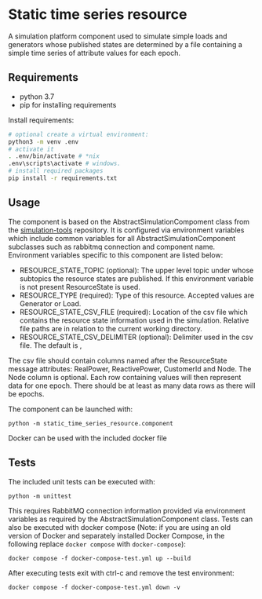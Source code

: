 # Static time series resource

A simulation platform component used to simulate simple loads and generators whose published states are determined by a file containing a simple time series of attribute values for each epoch.

## Requirements

- python 3.7
- pip for installing requirements

Install requirements:

```bash
# optional create a virtual environment:
python3 -m venv .env
# activate it
. .env/bin/activate # *nix
.env\scripts\activate # windows.
# install required packages
pip install -r requirements.txt
```

## Usage

The component is based on the AbstractSimulationCompoment class from the [simulation-tools](https://github.com/simcesplatform/simulation-tools)
 repository. It is configured via environment variables which include common variables for all AbstractSimulationComponent subclasses such as rabbitmq connection and component name. Environment variables specific to this component are listed below:

- RESOURCE_STATE_TOPIC (optional): The upper level topic under whose subtopics the resource states are published. If this environment variable is not present ResourceState is used.
- RESOURCE_TYPE (required): Type of this resource. Accepted values are Generator or Load.
- RESOURCE_STATE_CSV_FILE (required): Location of the csv file which contains the resource state information used in the simulation. Relative file paths are in relation to the current working directory.
- RESOURCE_STATE_CSV_DELIMITER (optional): Delimiter used in the csv file. The default is ,

The csv file should contain columns named after the ResourceState message attributes: RealPower, ReactivePower, CustomerId and Node. The Node column is optional. Each row containing values will then represent data for one epoch. There should be at least as many data rows as there will be epochs.

The component can be launched with:

    python -m static_time_series_resource.component

Docker can be used with the included docker file

## Tests

The included unit tests can be executed with:

    python -m unittest

This requires RabbitMQ connection information provided via environment variables as required by the AbstractSimulationComponent class. Tests can also be executed with docker compose (Note: if you are using an old version of Docker and separately installed Docker Compose, in the following replace `docker compose` with `docker-compose`):

    docker compose -f docker-compose-test.yml up --build

After executing tests exit with ctrl-c and remove the test environment:

    docker compose -f docker-compose-test.yml down -v

